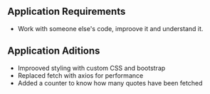 ## Application Requirements ##

- Work with someone else's code, improove it and understand it.

## Application Aditions ##

- Improoved styling with custom CSS and bootstrap
- Replaced fetch with axios for performance
- Added a counter to know how many quotes have been fetched